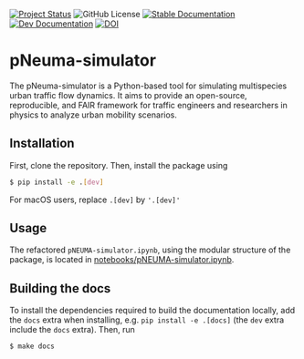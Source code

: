 
[![Project Status](https://img.shields.io/badge/status-under%20development-yellow)](https://github.com/EPFL-ENAC/pNeuma-simulator)
![GitHub License](https://img.shields.io/github/license/EPFL-ENAC/LUTS-pneuma-simulator)
[![Stable Documentation](https://img.shields.io/badge/docs-stable-blue.svg)](https://pneuma-simulator.readthedocs.io/en/stable/)
[![Dev Documentation](https://img.shields.io/badge/docs-dev-blue.svg)](https://pneuma-simulator.readthedocs.io/en/latest/)
[![DOI](https://zenodo.org/badge/844379821.svg)](https://doi.org/10.5281/zenodo.14625962)

# pNeuma-simulator

The pNeuma-simulator is a Python-based tool for simulating multispecies urban traffic flow dynamics. It aims to provide an open-source, reproducible, and FAIR framework for traffic engineers and researchers in physics to analyze urban mobility scenarios.

## Installation

First, clone the repository. Then, install the package using

```bash
$ pip install -e .[dev]
```

For macOS users, replace `.[dev]` by `'.[dev]'`

## Usage

The refactored `pNEUMA-simulator.ipynb`, using the modular structure of the package, is located in [notebooks/pNEUMA-simulator.ipynb](notebooks/pNEUMA-simulator.ipynb).

## Building the docs

To install the dependencies required to build the documentation locally, add the `docs` extra when installing, e.g. `pip install -e .[docs]` (the `dev` extra include the `docs` extra). Then, run

```bash
$ make docs
```
